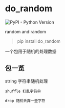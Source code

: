 # do_random
![PyPI - Python Version](https://img.shields.io/pypi/pyversions/do_random)

random and random

>pip install do_random

一个包用于随机的处理数据

## 包一览
string 字符串随机处理

    shuffle 打乱字符串

    drop 随机丢弃一些字符

